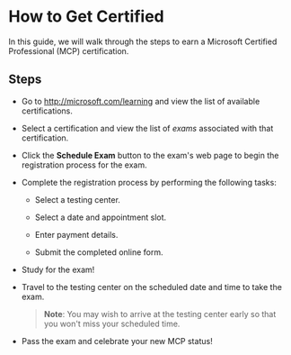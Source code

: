 # How to Get Certified

In this guide, we will walk through the steps to earn a Microsoft Certified Professional (MCP) certification.

## Steps

- Go to <http://microsoft.com/learning> and view the list of available certifications.

- Select a certification and view the list of *exams* associated with that certification.

- Click the **Schedule Exam** button to the exam's web page to begin the registration process for the exam.

- Complete the registration process by performing the following tasks:
    
  - Select a testing center.

  - Select a date and appointment slot.

  - Enter payment details.

  - Submit the completed online form.

- Study for the exam!

- Travel to the testing center on the scheduled date and time to take the exam.

  > **Note**: You may wish to arrive at the testing center early so that you won't miss your scheduled time.
  
- Pass the exam and celebrate your new MCP status!
